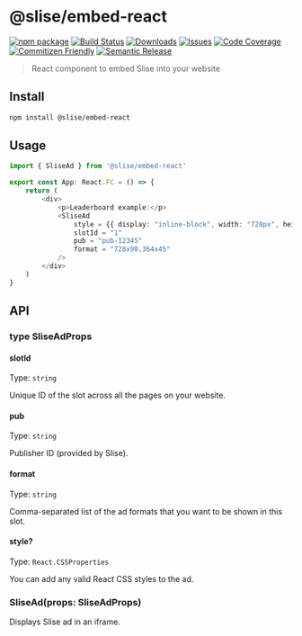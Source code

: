 # @slise/embed-react

[![npm package](https://img.shields.io/npm/v/typescript-npm-package-template)](https://www.npmjs.com/package/typescript-npm-package-template)
[![Build Status](https://github.com/slisexyz/embed-react/actions/workflows/release.yml/badge.svg)](https://github.com/slisexyz/embed-react/actions/workflows/release.yml)
[![Downloads](https://img.shields.io/npm/dt/typescript-npm-package-template)](https://www.npmtrends.com/typescript-npm-package-template)
[![Issues](https://img.shields.io/github/issues/slisexyz/embed-react)](https://github.com/slisexyz/embed-react/issues)
[![Code Coverage](https://codecov.io/gh/slisexyz/embed-react/branch/main/graph/badge.svg)](https://codecov.io/gh/slisexyz/embed-react)
[![Commitizen Friendly](https://img.shields.io/badge/commitizen-friendly-brightgreen.svg)](http://commitizen.github.io/cz-cli/)
[![Semantic Release](https://img.shields.io/badge/%20%20%F0%9F%93%A6%F0%9F%9A%80-semantic--release-e10079.svg)](https://github.com/semantic-release/semantic-release)

> React component to embed Slise into your website

## Install

```bash
npm install @slise/embed-react
```

## Usage

```ts
import { SliseAd } from '@slise/embed-react'

export const App: React.FC = () => {
    return (
        <div>
            <p>Leaderboard example:</p>
            <SliseAd
                style = {{ display: "inline-block", width: "728px", height: "90px" }}
                slotId = "1"
                pub = "pub-12345"
                format = "728x90,364x45"
            />
        </div>
    )
}
```

## API

### type SliseAdProps

#### slotId

Type: `string`

Unique ID of the slot across all the pages on your website.

#### pub

Type: `string`

Publisher ID (provided by Slise).

#### format

Type: `string`

Comma-separated list of the ad formats that you want to be shown in this slot.

#### style?

Type: `React.CSSProperties`

You can add any valid React CSS styles to the ad.

### SliseAd(props: SliseAdProps)

Displays Slise ad in an iframe.

